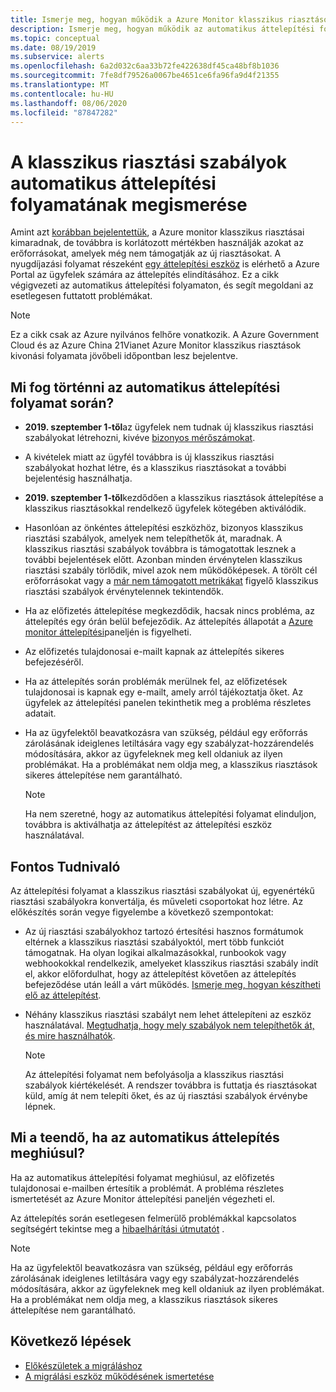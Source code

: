```yaml
---
title: Ismerje meg, hogyan működik a Azure Monitor klasszikus riasztások automatikus áttelepítési folyamata
description: Ismerje meg, hogyan működik az automatikus áttelepítési folyamat.
ms.topic: conceptual
ms.date: 08/19/2019
ms.subservice: alerts
ms.openlocfilehash: 6a2d032c6aa33b72fe422638df45ca48bf8b1036
ms.sourcegitcommit: 7fe8df79526a0067be4651ce6fa96fa9d4f21355
ms.translationtype: MT
ms.contentlocale: hu-HU
ms.lasthandoff: 08/06/2020
ms.locfileid: "87847282"
---
```

# <a name="understand-the-automatic-migration-process-for-your-classic-alert-rules"></a>A klasszikus riasztási szabályok automatikus áttelepítési folyamatának megismerése

Amint azt [korábban bejelentettük](monitoring-classic-retirement.md), a Azure monitor klasszikus riasztásai kimaradnak, de továbbra is korlátozott mértékben használják azokat az erőforrásokat, amelyek még nem támogatják az új riasztásokat. A nyugdíjazási folyamat részeként [egy áttelepítési eszköz](alerts-using-migration-tool.md) is elérhető a Azure Portal az ügyfelek számára az áttelepítés elindításához.
Ez a cikk végigvezeti az automatikus áttelepítési folyamaton, és segít megoldani az esetlegesen futtatott problémákat.

  > [!NOTE]
  > Ez a cikk csak az Azure nyilvános felhőre vonatkozik. A Azure Government Cloud és az Azure China 21Vianet Azure Monitor klasszikus riasztások kivonási folyamata jövőbeli időpontban lesz bejelentve.

## <a name="what-will-happen-during-the-automatic-migration-process"></a>Mi fog történni az automatikus áttelepítési folyamat során?

- **2019. szeptember 1-től**az ügyfelek nem tudnak új klasszikus riasztási szabályokat létrehozni, kivéve [bizonyos mérőszámokat](alerts-understand-migration.md#manually-migrating-classic-alerts-to-newer-alerts).
- A kivételek miatt az ügyfél továbbra is új klasszikus riasztási szabályokat hozhat létre, és a klasszikus riasztásokat a további bejelentésig használhatja.
- **2019. szeptember 1-től**kezdődően a klasszikus riasztások áttelepítése a klasszikus riasztásokkal rendelkező ügyfelek kötegében aktiválódik.
- Hasonlóan az önkéntes áttelepítési eszközhöz, bizonyos klasszikus riasztási szabályok, amelyek nem telepíthetők át, maradnak. A klasszikus riasztási szabályok továbbra is támogatottak lesznek a további bejelentések előtt. Azonban minden érvénytelen klasszikus riasztási szabály törlődik, mivel azok nem működőképesek.
A törölt cél erőforrásokat vagy a [már nem támogatott metrikákat](alerts-understand-migration.md#classic-alert-rules-on-deprecated-metrics) figyelő klasszikus riasztási szabályok érvénytelennek tekintendők.
- Ha az előfizetés áttelepítése megkezdődik, hacsak nincs probléma, az áttelepítés egy órán belül befejeződik. Az áttelepítés állapotát a [Azure monitor áttelepítési](https://portal.azure.com/#blade/Microsoft_Azure_Monitoring/MigrationBladeViewModel)paneljén is figyelheti.
- Az előfizetés tulajdonosai e-mailt kapnak az áttelepítés sikeres befejezéséről.
- Ha az áttelepítés során problémák merülnek fel, az előfizetések tulajdonosai is kapnak egy e-mailt, amely arról tájékoztatja őket. Az ügyfelek az áttelepítési panelen tekinthetik meg a probléma részletes adatait.
- Ha az ügyfelektől beavatkozásra van szükség, például egy erőforrás zárolásának ideiglenes letiltására vagy egy szabályzat-hozzárendelés módosítására, akkor az ügyfeleknek meg kell oldaniuk az ilyen problémákat. Ha a problémákat nem oldja meg, a klasszikus riasztások sikeres áttelepítése nem garantálható.

    > [!NOTE]
    > Ha nem szeretné, hogy az automatikus áttelepítési folyamat elinduljon, továbbra is aktiválhatja az áttelepítést az áttelepítési eszköz használatával.

## <a name="important-things-to-note"></a>Fontos Tudnivaló

Az áttelepítési folyamat a klasszikus riasztási szabályokat új, egyenértékű riasztási szabályokra konvertálja, és műveleti csoportokat hoz létre. Az előkészítés során vegye figyelembe a következő szempontokat:

- Az új riasztási szabályokhoz tartozó értesítési hasznos formátumok eltérnek a klasszikus riasztási szabályoktól, mert több funkciót támogatnak. Ha olyan logikai alkalmazásokkal, runbookok vagy webhookokkal rendelkezik, amelyeket klasszikus riasztási szabály indít el, akkor előfordulhat, hogy az áttelepítést követően az áttelepítés befejeződése után leáll a várt működés. [Ismerje meg, hogyan készítheti elő az áttelepítést](alerts-prepare-migration.md).

- Néhány klasszikus riasztási szabályt nem lehet áttelepíteni az eszköz használatával. [Megtudhatja, hogy mely szabályok nem telepíthetők át, és mire használhatók](alerts-understand-migration.md#manually-migrating-classic-alerts-to-newer-alerts).

    > [!NOTE]
    > Az áttelepítési folyamat nem befolyásolja a klasszikus riasztási szabályok kiértékelését. A rendszer továbbra is futtatja és riasztásokat küld, amíg át nem telepíti őket, és az új riasztási szabályok érvénybe lépnek.

## <a name="what-if-the-automatic-migration-fails"></a>Mi a teendő, ha az automatikus áttelepítés meghiúsul?

Ha az automatikus áttelepítési folyamat meghiúsul, az előfizetés tulajdonosai e-mailben értesítik a problémát. A probléma részletes ismertetését az Azure Monitor áttelepítési paneljén végezheti el.

Az áttelepítés során esetlegesen felmerülő problémákkal kapcsolatos segítségért tekintse meg a [hibaelhárítási útmutatót](alerts-understand-migration.md#common-problems-and-remedies) .

  > [!NOTE]
  > Ha az ügyfelektől beavatkozásra van szükség, például egy erőforrás zárolásának ideiglenes letiltására vagy egy szabályzat-hozzárendelés módosítására, akkor az ügyfeleknek meg kell oldaniuk az ilyen problémákat. Ha a problémákat nem oldja meg, a klasszikus riasztások sikeres áttelepítése nem garantálható.

## <a name="next-steps"></a>Következő lépések

- [Előkészületek a migráláshoz](alerts-prepare-migration.md)
- [A migrálási eszköz működésének ismertetése](alerts-understand-migration.md)
